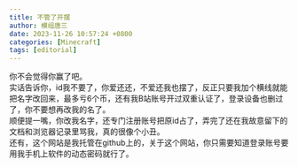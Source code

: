 ```yaml
---
title: 不管了开摆
author: 模组唐三
date: 2023-11-26 10:57:24 +0800
categories: [Minecraft]
tags: [editorial]
---
```

你不会觉得你赢了吧。  
实话告诉你，id我不要了，你爱还还，不爱还我也摆了，反正只要我加个横线就能把名字改回来，最多亏6个币，还有我B站账号开过双重认证了，登录设备也删过了，你不要想再改我的名了。  
顺便提一嘴，你改我名字，还专门注册账号把原id占了，弄完了还在我故意留下的文档和浏览器记录里骂我，真的很像个小丑。  
还有，这个网站是我托管在github上的，关于这个网站，你只需要知道登录账号要用我手机上软件的动态密码就行了。
